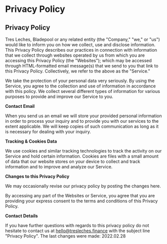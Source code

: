 # Privacy Policy

## Privacy Policy

Tres Leches, Bladepool or any related entity (the "Company," "we," or "us") would like to inform you on how we collect, use and disclose information. This Privacy Policy describes our practices in connection with information that we collect through websites operated by us from which you are accessing this Privacy Policy (the "Websites"); which may be accessed through HTML-formatted email message(s) that we send to you that link to this Privacy Policy. Collectively, we refer to the above as the "Service."

We take the protection of your personal data very seriously. By using the Service, you agree to the collection and use of information in accordance with this policy. We collect several different types of information for various purposes to provide and improve our Service to you.

**Contact Email**

When you send us an email we will store your provided personal information in order to process your inquiry and to provide you with our services to the extent applicable. We will keep copies of such communication as long as it is necessary for dealing with your inquiry.

**Tracking & Cookies Data**

We use cookies and similar tracking technologies to track the activity on our Service and hold certain information. Cookies are files with a small amount of data that our website stores on your device to collect and track information and to improve and analyze our Service.

**Changes to this Privacy Policy**

We may occasionally revise our privacy policy by posting the changes here.

By accessing any part of the Websites or Service, you agree that you are providing your express consent to the terms and conditions of this Privacy Policy.

**Contact Details**

If you have further questions with regards to this privacy policy do not hesitate to contact us at hello@tresleches.finance with the subject line "Privacy Policy". The last changes were made: 2022.02.28
